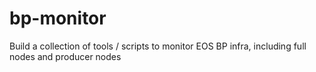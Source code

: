 # bp-monitor
Build a collection of tools / scripts to monitor EOS BP infra, including full nodes and producer nodes

